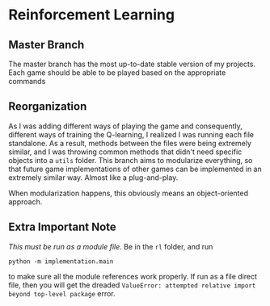 # Reinforcement Learning
## Master Branch
The master branch has the most up-to-date stable version of my projects. Each
game should be able to be played based on the appropriate commands
## Reorganization
As I was adding different ways of playing the game and consequently, different
ways of training the Q-learning, I realized I was running each file standalone.
As a result, methods between the files were being extremely similar, and I was
throwing common methods that didn't need specific objects into a `utils`
folder. This branch aims to modularize everything, so that future game
implementations of other games can be implemented in an extremely similar way.
Almost like a plug-and-play. 

When modularization happens, this obviously means an object-oriented
approach.

## Extra Important Note
*This must be run as a module file*. Be in the `rl` folder, and run

```shell
python -m implementation.main
```

to make sure all the module references work properly. If run as a file direct file,
then you will get the dreaded `ValueError: attempted relative import beyond top-level package`
error.
